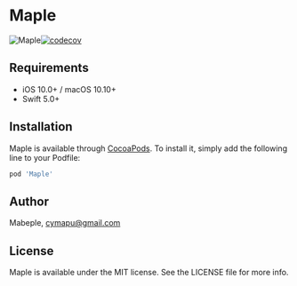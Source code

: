 # Maple

![Maple](https://github.com/Mabeple/Maple/workflows/Maple/badge.svg)[![codecov](https://codecov.io/gh/Mabeple/Maple/branch/master/graph/badge.svg)](https://codecov.io/gh/Mabeple/Maple)

## Requirements
- iOS 10.0+ / macOS 10.10+
- Swift 5.0+

## Installation

Maple is available through [CocoaPods](https://cocoapods.org). To install
it, simply add the following line to your Podfile:

```ruby
pod 'Maple'
```

## Author

Mabeple, cymapu@gmail.com

## License

Maple is available under the MIT license. See the LICENSE file for more info.